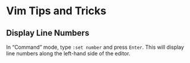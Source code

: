 # Vim Tips and Tricks

## Display Line Numbers
In “Command” mode, type ```:set number``` and press ```Enter```. This will display line numbers along the left-hand side of the editor.
